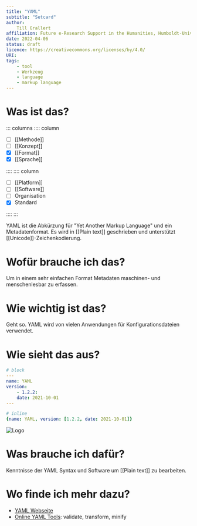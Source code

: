```yaml
---
title: "YAML"
subtitle: "Setcard"
author: 
    Till Grallert
affiliation: Future e-Research Support in the Humanities, Humboldt-Universität zu Berlin
date: 2022-04-06
status: draft
licence: https://creativecommons.org/licenses/by/4.0/
URI:
tags:
    - tool
    - Werkzeug
    - language
    - markup language
---
```


# Was ist das?

::: columns
:::: column

- [ ] [[Methode]] 
- [ ] [[Konzept]]
- [x] [[Format]] 
- [x] [[Sprache]]

::::
:::: column

- [ ] [[Platform]]
- [ ] [[Software]]
- [ ] Organisation
- [x] Standard

::::
:::

<!-- kurze Beschreibung? --> 
YAML ist die Abkürzung für "Yet Another Markup Language" und ein Metadatenformat. Es wird in [[Plain text]] geschrieben und unterstützt [[Unicode]]-Zeichenkodierung.
   
# Wofür brauche ich das?

Um in einem sehr einfachen Format Metadaten maschinen- und menschenlesbar zu erfassen.

# Wie wichtig ist das?

Geht so. YAML wird von vielen Anwendungen für Konfigurationsdateien verwendet.
 
# Wie sieht das aus?
<!-- code snippets oder icon -->

```yaml
# block
---
name: YAML
version: 
    - 1.2.2:
    date: 2021-10-01
---
```

```yaml
# inline
{name: YAML, version: [1.2.2, date: 2021-10-01]}
```

![Logo](https://upload.wikimedia.org/wikipedia/commons/4/4e/Docker_%28container_engine%29_logo.svg)

# Was brauche ich dafür?

Kenntnisse der YAML Syntax und Software um [[Plain text]] zu bearbeiten.

# Wo finde ich mehr dazu?
   
- [YAML Webseite](https://yaml.org/)
- [Online YAML Tools](https://onlineyamltools.com/): validate, transform, minify